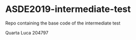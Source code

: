 # ASDE2019-intermediate-test
Repo containing the base code of the intermediate test

Quarta Luca 204797

